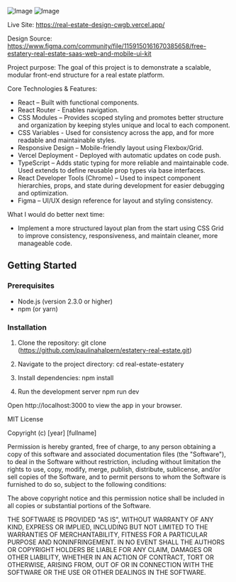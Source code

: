 ![Image](https://github.com/user-attachments/assets/4e321606-74a5-4fea-9011-9dc6b98ec215)
![Image](https://github.com/user-attachments/assets/f23517ed-845e-4b92-b393-f37954b5833c)

Live Site: https://real-estate-design-cwgb.vercel.app/

Design Source: https://www.figma.com/community/file/1159150161670385658/free-estatery-real-estate-saas-web-and-mobile-ui-kit


Project purpose:
The goal of this project is to demonstrate a scalable, modular front-end structure for a real estate platform.

Core Technologies & Features:
- React – Built with functional components.
- React Router - Enables navigation.
- CSS Modules – Provides scoped styling and promotes better structure and organization by keeping styles unique and local to each component.
- CSS Variables - Used for consistency across the app, and for more readable and maintainable styles.
- Responsive Design – Mobile-friendly layout using Flexbox/Grid.
- Vercel Deployment - Deployed with automatic updates on code push.
- TypeScript – Adds static typing for more reliable and maintainable code.
  Used extends to define reusable prop types via base interfaces.
- React Developer Tools (Chrome) – Used to inspect component hierarchies, props, and state during development for easier debugging and optimization.
- Figma – UI/UX design reference for layout and styling consistency.
  

What I would do better next time:
- Implement a more structured layout plan from the start using CSS Grid to improve consistency, responsiveness, and maintain cleaner, more manageable code.

## Getting Started

### Prerequisites

- Node.js (version 2.3.0 or higher)  
- npm (or yarn)

### Installation

1.  Clone the repository:
            git clone (https://github.com/paulinahalpern/estatery-real-estate.git)
    
2.  Navigate to the project directory:
            cd real-estate-estatery
    
3.  Install dependencies:
            npm install
    
4. Run the development server
            npm run dev
      
Open http://localhost:3000 to view the app in your browser.

MIT License

Copyright (c) [year] [fullname]

Permission is hereby granted, free of charge, to any person obtaining a copy
of this software and associated documentation files (the "Software"), to deal
in the Software without restriction, including without limitation the rights
to use, copy, modify, merge, publish, distribute, sublicense, and/or sell
copies of the Software, and to permit persons to whom the Software is
furnished to do so, subject to the following conditions:

The above copyright notice and this permission notice shall be included in all
copies or substantial portions of the Software.

THE SOFTWARE IS PROVIDED "AS IS", WITHOUT WARRANTY OF ANY KIND, EXPRESS OR
IMPLIED, INCLUDING BUT NOT LIMITED TO THE WARRANTIES OF MERCHANTABILITY,
FITNESS FOR A PARTICULAR PURPOSE AND NONINFRINGEMENT. IN NO EVENT SHALL THE
AUTHORS OR COPYRIGHT HOLDERS BE LIABLE FOR ANY CLAIM, DAMAGES OR OTHER
LIABILITY, WHETHER IN AN ACTION OF CONTRACT, TORT OR OTHERWISE, ARISING FROM,
OUT OF OR IN CONNECTION WITH THE SOFTWARE OR THE USE OR OTHER DEALINGS IN THE
SOFTWARE.
